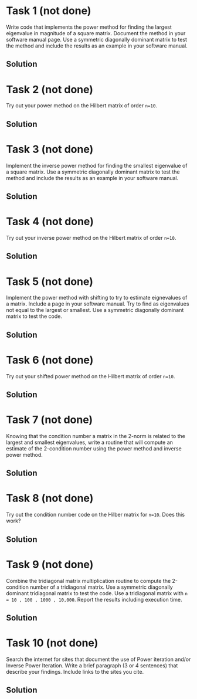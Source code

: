 # Task 1 (not done)
Write code that implements the power method for finding the largest eigenvalue in magnitude of a square matrix. Document the method in your software manual page. Use a symmetric diagonally dominant matrix to test the method and include the results as an example in your software manual.

## Solution

# Task 2 (not done)
Try out your power method on the Hilbert matrix of order `n=10`.

## Solution

# Task 3 (not done)
Implement the inverse power method for finding the smallest eigenvalue of a square matrix. Use a symmetric diagonally dominant matrix to test the method and include the results as an example in your software manual.

## Solution

# Task 4 (not done)
Try out your inverse power method on the Hilbert matrix of order `n=10`.

## Solution

# Task 5 (not done)
Implement the power method with shifting to try to estimate eignevalues of a matrix. Include a page in your software manual. Try to find as eigenvalues not equal to the largest or smallest. Use a symmetric diagonally dominant matrix to test the code.

## Solution

# Task 6 (not done)
Try out your shifted power method on the Hilbert matrix of order `n=10`.

## Solution

# Task 7 (not done)
Knowing that the condition number a matrix in the 2-norm is related to the largest and smallest eigenvalues, write a routine that will compute an estimate of the 2-condition number using the power method and inverse power method.

## Solution

# Task 8 (not done)
Try out the condition number code on the Hilber matrix for `n=10`. Does this work?

## Solution

# Task 9 (not done)
Combine the tridiagonal matrix multiplication routine to compute the 2-condition number of a tridiagonal matrix. Use a symmetric diagonally dominant tridiagonal matrix to test the code. Use a tridiagonal matrix with `n = 10 , 100 , 1000 , 10,000`. Report the results including execution time.

## Solution

# Task 10 (not done)
Search the internet for sites that document the use of Power iteration and/or Inverse Power Iteration. Write a brief paragraph (3 or 4 sentences) that describe your findings. Include links to the sites you cite.

## Solution

